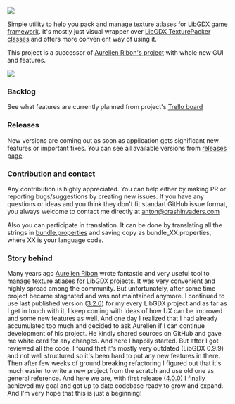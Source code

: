![](http://i.imgur.com/h0CUJ3B.png)

Simple utility to help you pack and manage texture atlases for [LibGDX game framework](https://github.com/libgdx/libgdx).
It's mostly just visual wrapper over [LibGDX TexturePacker classes](https://github.com/libgdx/libgdx/wiki/Texture-packer)
and offers more convenient way of using it.

This project is a successor of [Aurelien Ribon's project](https://github.com/aurelienRibon/libgdx-texturepacker-gui) with whole new GUI and features.

![](http://i.imgur.com/pemUEYU.png)

### Backlog
See what features are currently planned from project's [Trello board](https://trello.com/b/mugauAoC)

### Releases
New versions are coming out as soon as application gets significant new features or important fixes. You can see all available versions from [releases page](https://github.com/crashinvaders/gdx-texture-packer-gui/releases).

### Contribution and contact
Any contribution is highly appreciated. You can help either by making PR or reporting bugs/suggestions by creating new issues.
If you have any questions or ideas and you think they don't fit standart GitHub issue format, you always welcome to contact me directly at anton@crashinvaders.com

Also you can participate in translation. It can be done by translating all the strings in [bundle.properties](https://github.com/crashinvaders/gdx-texture-packer-gui/blob/master/core/assets/i18n/bundle.properties) and saving copy as bundle_XX.properties, where XX is your language code.

### Story behind
Many years ago [Aurelien Ribon](https://github.com/aurelienRibon) wrote fantastic and very useful tool to manage texture atlases for LibGDX projects. It was very convenient and highly spread among the community. But unfortunately, after some time project became stagnated and was not maintained anymore. I continued to use last published version ([3.2.0](https://code.google.com/archive/p/libgdx-texturepacker-gui/)) for my every LibGDX project and as far as I get in touch with it, I keep coming with ideas of how UX can be improved and some new features as well. And one day I realized that I had already accumulated too much and decided to ask Aurelien if I can continue development of his project. He kindly shared sources on GitHub and gave me white card for any changes. And here I happily started. But after I got reviewed all the code, I found that it's mostly very outdated (LibGDX 0.9.9) and not well structured so it's been hard to put any new features in there. Then after few weeks of ground breaking refactoring I figured out that it's much easier to write a new project from the scratch and use old one as general reference. And here we are, with first release ([4.0.0](https://github.com/crashinvaders/gdx-texture-packer-gui/releases/tag/4.0.0)) I finally achieved my goal and got up to date codebase ready to grow and expand. And I'm very hope that this is just a beginning!
